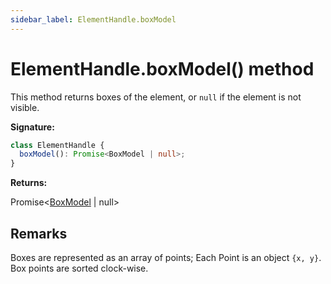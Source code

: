 ```yaml
---
sidebar_label: ElementHandle.boxModel
---
```


# ElementHandle.boxModel() method

This method returns boxes of the element, or `null` if the element is not visible.

**Signature:**

```typescript
class ElementHandle {
  boxModel(): Promise<BoxModel | null>;
}
```

**Returns:**

Promise&lt;[BoxModel](./puppeteer.boxmodel.md) \| null&gt;

## Remarks

Boxes are represented as an array of points; Each Point is an object `{x, y}`. Box points are sorted clock-wise.
